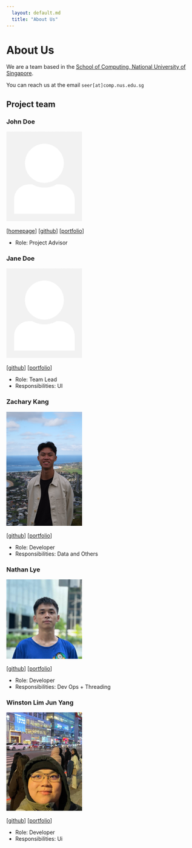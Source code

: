 ```yaml
---
  layout: default.md
  title: "About Us"
---
```


# About Us

We are a team based in the [School of Computing, National University of Singapore](http://www.comp.nus.edu.sg).

You can reach us at the email `seer[at]comp.nus.edu.sg`

## Project team

### John Doe

<img src="images/johndoe.png" width="200px">

[[homepage](http://www.comp.nus.edu.sg/~damithch)]
[[github](https://github.com/johndoe)]
[[portfolio](team/johndoe.md)]

* Role: Project Advisor

### Jane Doe

<img src="images/johndoe.png" width="200px">

[[github](http://github.com/johndoe)]
[[portfolio](team/johndoe.md)]

* Role: Team Lead
* Responsibilities: UI

### Zachary Kang

<img src="images/zackjh.png" width="200px">

[[github](http://github.com/zackjh)] 
[[portfolio](team/zackjh.md)]

* Role: Developer
* Responsibilities: Data and Others

### Nathan Lye

<img src="images/robotwizzard.png" width="200px">

[[github](http://github.com/robotwizzard)]
[[portfolio](team/robotwizzard.md)]

* Role: Developer
* Responsibilities: Dev Ops + Threading

### Winston Lim Jun Yang

<img src="images/winstonlimjy.png" width="200px">

[[github](http://github.com/winstonlimjy)]
[[portfolio](team/winstonlimjy.md)]

* Role: Developer
* Responsibilities: Ui
